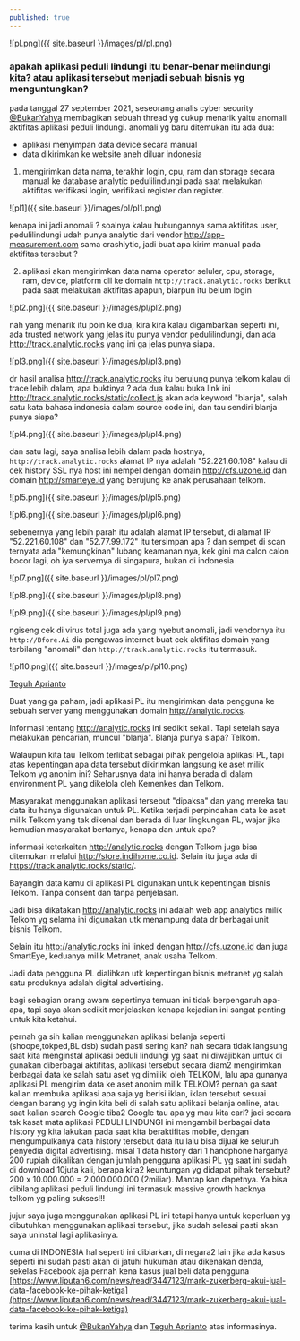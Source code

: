 ```yaml
---
published: true
---
```

![pl.png]({{ site.baseurl }}/images/pl/pl.png)

### apakah aplikasi peduli lindungi itu benar-benar melindungi kita? atau aplikasi tersebut menjadi sebuah bisnis yg menguntungkan?

pada tanggal 27 september 2021, seseorang analis  cyber security [@BukanYahya](https://twitter.com/BukanYahya/status/1442355427627335684) membagikan sebuah thread yg cukup menarik yaitu anomali aktifitas aplikasi peduli lindungi. anomali yg baru ditemukan itu ada dua:

- aplikasi menyimpan data device secara manual
- data dikirimkan ke website aneh diluar indonesia


1. mengirimkan data nama, terakhir login, cpu, ram dan storage secara manual ke database analytic pedulilindungi pada saat melakukan aktifitas verifikasi login, verifikasi register dan register.

![pl1]({{ site.baseurl }}/images/pl/pl1.png)

kenapa ini jadi anomali ? soalnya kalau hubungannya sama aktifitas user, pedulilindungi udah punya analytic dari vendor http://app-measurement.com sama crashlytic, jadi buat apa kirim manual pada aktifitas tersebut ?

2. aplikasi akan mengirimkan data nama operator seluler, cpu, storage, ram, device, platform dll ke domain `http://track.analytic.rocks` berikut pada saat melakukan aktifitas apapun, biarpun itu belum login

![pl2.png]({{ site.baseurl }}/images/pl/pl2.png)

nah yang menarik itu poin ke dua, kira kira kalau digambarkan seperti ini, ada trusted network yang jelas itu punya vendor pedulilindungi, dan ada http://track.analytic.rocks yang ini ga jelas punya siapa.

![pl3.png]({{ site.baseurl }}/images/pl/pl3.png)

dr hasil analisa http://track.analytic.rocks itu berujung punya telkom kalau di trace lebih dalam, apa buktinya ? ada dua kalau buka link ini http://track.analytic.rocks/static/collect.js akan ada keyword "blanja", salah satu kata bahasa indonesia dalam source code ini, dan tau sendiri blanja punya siapa?

![pl4.png]({{ site.baseurl }}/images/pl/pl4.png)

dan satu lagi, saya analisa lebih dalam pada hostnya, `http://track.analytic.rocks` alamat IP nya adalah "52.221.60.108" kalau di cek history SSL nya host ini nempel dengan domain http://cfs.uzone.id dan domain http://smarteye.id yang berujung ke anak perusahaan telkom.

![pl5.png]({{ site.baseurl }}/images/pl/pl5.png)

![pl6.png]({{ site.baseurl }}/images/pl/pl6.png)

sebenernya yang lebih parah itu adalah alamat IP tersebut, di alamat IP "52.221.60.108" dan "52.77.99.172" itu tersimpan apa ? dan sempet di scan ternyata ada "kemungkinan" lubang keamanan nya, kek gini ma calon calon bocor lagi, oh iya servernya di singapura, bukan di indonesia

![pl7.png]({{ site.baseurl }}/images/pl/pl7.png)

![pl8.png]({{ site.baseurl }}/images/pl/pl8.png)

![pl9.png]({{ site.baseurl }}/images/pl/pl9.png)

ngiseng cek di virus total juga ada yang nyebut anomali, jadi vendornya itu `http://Bfore.Ai` dia pengawas internet buat cek aktifitas domain yang terbilang "anomali" dan `http://track.analytic.rocks` itu termasuk.

![pl10.png]({{ site.baseurl }}/images/pl/pl10.png)

[Teguh Aprianto](https://twitter.com/secgron/status/1442142118554660867)

Buat yang ga paham, jadi aplikasi PL itu mengirimkan data pengguna ke sebuah server yang menggunakan domain http://analytic.rocks.

Informasi tentang http://analytic.rocks ini sedikit sekali. Tapi setelah saya melakukan pencarian, muncul "blanja". Blanja punya siapa? Telkom.

Walaupun kita tau Telkom terlibat sebagai pihak pengelola aplikasi PL, tapi atas kepentingan apa data tersebut dikirimkan langsung ke aset milik Telkom yg anonim ini? Seharusnya data ini hanya berada di dalam environment PL yang dikelola oleh Kemenkes dan Telkom.

Masyarakat menggunakan aplikasi tersebut "dipaksa" dan yang mereka tau data itu hanya digunakan untuk PL. Ketika terjadi perpindahan data ke aset milik Telkom yang tak dikenal dan berada di luar lingkungan PL, wajar jika kemudian masyarakat bertanya, kenapa dan untuk apa?

informasi keterkaitan http://analytic.rocks dengan Telkom juga bisa ditemukan melalui http://store.indihome.co.id. Selain itu juga ada di https://track.analytic.rocks/static/.

Bayangin data kamu di aplikasi PL digunakan untuk kepentingan bisnis Telkom. Tanpa consent dan tanpa penjelasan.

Jadi bisa dikatakan http://analytic.rocks ini adalah web app analytics milik Telkom yg selama ini digunakan utk menampung data dr berbagai unit bisnis Telkom. 

Selain itu http://analytic.rocks ini linked dengan http://cfs.uzone.id dan juga SmartEye, keduanya milik Metranet, anak usaha Telkom.

Jadi data pengguna PL dialihkan utk kepentingan bisnis metranet yg salah satu produknya adalah digital advertising. 


bagi sebagian orang awam sepertinya temuan ini tidak berpengaruh apa-apa, tapi saya akan sedikit menjelaskan kenapa kejadian ini sangat penting untuk kita ketahui.

pernah ga sih kalian menggunakan aplikasi belanja seperti (shoope,tokped,BL dsb) sudah pasti sering kan? nah secara tidak langsung saat kita menginstal aplikasi peduli lindungi yg saat ini diwajibkan untuk di gunakan diberbagai aktifitas, aplikasi tersebut secara diam2 mengirimkan berbagai data ke salah satu aset yg dimiliki oleh TELKOM, lalu apa gunanya aplikasi PL mengirim data ke aset anonim milik TELKOM? pernah ga saat kalian membuka aplikasi apa saja yg berisi iklan, iklan tersebut sesuai dengan barang yg ingin kita beli di salah satu aplikasi belanja online, atau saat kalian search Google tiba2 Google tau apa yg mau kita cari? jadi secara tak kasat mata aplikasi PEDULI LINDUNGI ini mengambil berbagai data history yg kita lakukan pada saat kita beraktifitas mobile, dengan mengumpulkanya data history tersebut data itu lalu bisa dijual ke seluruh penyedia digital advertising. misal 1 data history dari 1 handphone harganya 200 rupiah dikalikan dengan jumlah pengguna aplikasi PL yg saat ini sudah di download 10juta kali, berapa kira2 keuntungan yg didapat pihak tersebut?  200 x 10.000.000 = 2.000.000.000 (2miliar). Mantap kan dapetnya. Ya bisa dibilang aplikasi peduli lindungi ini termasuk massive growth hacknya telkom yg paling sukses!!!

jujur saya juga menggunakan aplikasi PL ini tetapi hanya untuk keperluan yg dibutuhkan menggunakan aplikasi tersebut, jika sudah selesai pasti akan saya uninstal lagi aplikasinya.

cuma di INDONESIA hal seperti ini dibiarkan, di negara2 lain jika ada kasus seperti ini sudah pasti akan  di jatuhi hukuman atau dikenakan denda, sekelas Facebook aja pernah kena kasus jual beli data pengguna [https://www.liputan6.com/news/read/3447123/mark-zukerberg-akui-jual-data-facebook-ke-pihak-ketiga](https://www.liputan6.com/news/read/3447123/mark-zukerberg-akui-jual-data-facebook-ke-pihak-ketiga)


terima kasih untuk [@BukanYahya](https://twitter.com/BukanYahya/status/1442355427627335684) dan [Teguh Aprianto](https://twitter.com/secgron/status/1442142118554660867) atas informasinya.

